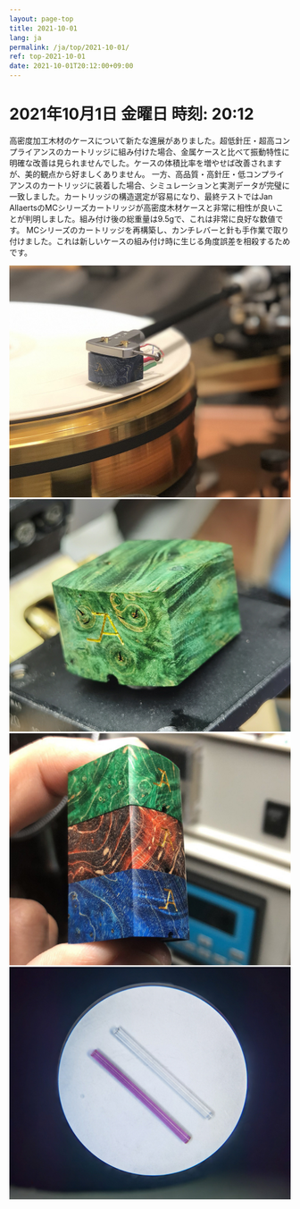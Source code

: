 ```yaml
---
layout: page-top
title: 2021-10-01
lang: ja
permalink: /ja/top/2021-10-01/
ref: top-2021-10-01
date: 2021-10-01T20:12:00+09:00
---
```



# 2021年10月1日   金曜日   時刻: 20:12 

高密度加工木材のケースについて新たな進展がありました。超低針圧・超高コンプライアンスのカートリッジに組み付けた場合、金属ケースと比べて振動特性に明確な改善は見られませんでした。ケースの体積比率を増やせば改善されますが、美的観点から好ましくありません。
一方、高品質・高針圧・低コンプライアンスのカートリッジに装着した場合、シミュレーションと実測データが完璧に一致しました。カートリッジの構造選定が容易になり、最終テストではJan AllaertsのMCシリーズカートリッジが高密度木材ケースと非常に相性が良いことが判明しました。組み付け後の総重量は9.5gで、これは非常に良好な数値です。
MCシリーズのカートリッジを再構築し、カンチレバーと針も手作業で取り付けました。これは新しいケースの組み付け時に生じる角度誤差を相殺するためです。



![1](/assets/top/2021-10-01/1.jpg)
![2](/assets/top/2021-10-01/2.jpg)
![3](/assets/top/2021-10-01/3.jpg)
![4](/assets/top/2021-10-01/4.jpg)
